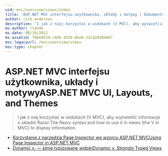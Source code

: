 ```yaml
---
uid: mvc/overview/views/index
title: 'ASP.NET MVC interfejsu użytkownika, układy i motywy | Dokumentacja firmy Microsoft'
author: rick-anderson
description: 'I jak z niej korzystać w widokach (V MVC), aby wyświetlić informacje o składni Razor.'
ms.author: riande
ms.date: 08/10/2011
ms.assetid: 786e452d-c0d6-45fb-85eb-22c820304667
msc.legacyurl: /mvc/overview/views
msc.type: chapter
---
```

<a name="aspnet-mvc-ui-layouts-and-themes"></a><span data-ttu-id="cbb62-103">ASP.NET MVC interfejsu użytkownika, układy i motywy</span><span class="sxs-lookup"><span data-stu-id="cbb62-103">ASP.NET MVC UI, Layouts, and Themes</span></span>
====================
> <span data-ttu-id="cbb62-104">I jak z niej korzystać w widokach (V MVC), aby wyświetlić informacje o składni Razor.</span><span class="sxs-lookup"><span data-stu-id="cbb62-104">The Razor syntax and how to use it in views (the V in MVC) to display information.</span></span>


- [<span data-ttu-id="cbb62-105">Korzystanie z narzędzia Page Inspector we wzorcu ASP.NET MVC</span><span class="sxs-lookup"><span data-stu-id="cbb62-105">Using Page Inspector in ASP.NET MVC</span></span>](using-page-inspector-in-aspnet-mvc.md)
- [<span data-ttu-id="cbb62-106">Dynamic v. — silnie typizowane widoki</span><span class="sxs-lookup"><span data-stu-id="cbb62-106">Dynamic v. Strongly Typed Views</span></span>](dynamic-v-strongly-typed-views.md)
